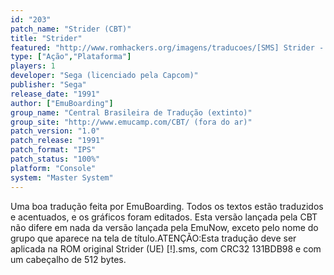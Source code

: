 ```yaml
---
id: "203"
patch_name: "Strider (CBT)"
title: "Strider"
featured: "http://www.romhackers.org/imagens/traducoes/[SMS] Strider - CBT - 1.png"
type: ["Ação","Plataforma"]
players: 1
developer: "Sega (licenciado pela Capcom)"
publisher: "Sega"
release_date: "1991"
author: ["EmuBoarding"]
group_name: "Central Brasileira de Tradução (extinto)"
group_site: "http://www.emucamp.com/CBT/ (fora do ar)"
patch_version: "1.0"
patch_release: "1991"
patch_format: "IPS"
patch_status: "100%"
platform: "Console"
system: "Master System"
---
```


Uma boa tradução feita por EmuBoarding. Todos os textos estão traduzidos e acentuados, e os gráficos foram editados. Esta versão lançada pela CBT não difere em nada da versão lançada pela EmuNow, exceto pelo nome do grupo que aparece na tela de título.ATENÇÃO:Esta tradução deve ser aplicada na ROM original Strider (UE) [!].sms, com CRC32 131BDB98 e com um cabeçalho de 512 bytes.